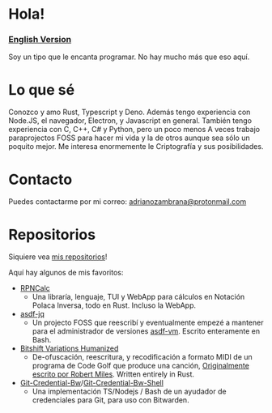 # Hola!
### [English Version](https://azmcode.dev)

Soy un tipo que le encanta programar.
No hay mucho más que eso aquí.

# Lo que sé
Conozco y amo Rust, Typescript y Deno. Además tengo experiencia con Node.JS, el navegador, Electron, y Javascript en general.
También tengo experiencia con C, C++, C# y Python, pero un poco menos
A veces trabajo paraprojectos FOSS para hacer mi vida y la de otros aunque sea sólo un poquito mejor.
Me interesa enormemente le Criptografía y sus posibilidades.

# Contacto
Puedes contactarme por mi correo: adrianozambrana@protonmail.com

# Repositorios
Siquiere vea [mis repositorios](https://github.com/AZMCode)!

Aquí hay algunos de mis favoritos:

 - [RPNCalc](https://github.com/AZMCode/rpncalc)
   - Una libraría, lenguaje, TUI y WebApp para cálculos en Notación Polaca Inversa, todo en Rust. Incluso la WebApp.
 - [asdf-jq](https://github.com/asdf-jq)
   - Un projecto FOSS que reescribí y eventualmente empezé a mantener para el administrador de versiones [asdf-vm](https://github.com/asdf-vm/asdf). Escrito enteramente en Bash.
 - [Bitshift Variations Humanized](https://github.com/Bitshift-variations-humanized)
   - De-ofuscación, reescritura, y recodificación a formato MIDI de un programa de Code Golf que produce una canción, [Originalmente escrito por Robert Miles](https://www.youtube.com/watch?v=MqZgoNRERY8). Written entirely in Rust.
 - [Git-Credential-Bw](https://github.com/AZMCode/git-credential-bw)/[Git-Credential-Bw-Shell](https://github.com/AZMCode/git-credential-bw-shell)
   - Una implementación TS/Nodejs / Bash de un ayudador de credenciales para Git, para uso con Bitwarden.
